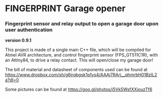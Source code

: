 # FINGERPRINT Garage opener 
### Fingerprint sensor and relay output to open a garage door upon user authentication  
**version 0.9.1**


This project is made of a single main C++ file, which will be compiled for Atmel AVR 
architecture, and control fingerprint sensor (FPS_GT511C1R), with an Attiny84, to drive 
a relay contact. This will open/close my garage door!

The bill of material and datasheet of components used can be found at 
https://www.dropbox.com/sh/g6jrqbgsk1p1ys4/AAAj7RArj__qhmrbH01BzIL2a?dl=0

Some pictures can be found at https://goo.gl/photos/i5Vk5WsfXXiouzTf6
